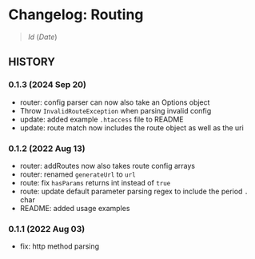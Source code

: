 # Changelog: Routing

> $Id$ ($Date$)

## HISTORY

### 0.1.3 (2024 Sep 20)

 - router: config parser can now also take an Options object
 - Throw `InvalidRouteException` when parsing invalid config
 - update: added example `.htaccess` file to README
 - update: route match now includes the route object as well as the uri

### 0.1.2 (2022 Aug 13)

 - router: addRoutes now also takes route config arrays
 - router: renamed `generateUrl` to `url`
 - route: fix `hasParams` returns int instead of `true`
 - route: update default parameter parsing regex to include the period `.` char
 - README: added usage examples

### 0.1.1 (2022 Aug 03)

 - fix: http method parsing
